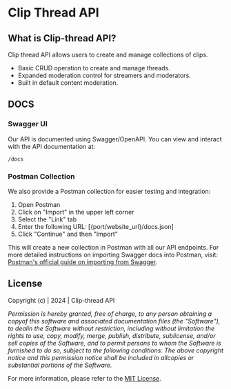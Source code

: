 <!-- @format -->

# Clip Thread API

## What is Clip-thread API?

Clip thread API allows users to create and manage collections of clips.

- Basic CRUD operation to create and manage threads.
- Expanded moderation control for streamers and moderators.
- Built in default content moderation.

## DOCS

### Swagger UI

Our API is documented using Swagger/OpenAPI. You can view and interact with the API documentation at:

    /docs

### Postman Collection

We also provide a Postman collection for easier testing and integration:

1. Open Postman
2. Click on "Import" in the upper left corner
3. Select the "Link" tab
4. Enter the following URL: [{port/website_url}/docs.json]
5. Click "Continue" and then "Import"

This will create a new collection in Postman with all our API endpoints. For more detailed instructions on importing Swagger docs into Postman, visit: [Postman's official guide on importing from Swagger](https://learning.postman.com/docs/getting-started/importing-and-exporting/importing-from-swagger/).

## License

Copyright (c) | 2024 | Clip-thread API

_Permission is hereby granted, free of charge, to any person obtaining a copyof this software and associated documentation files (the "Software"), to dealin the Software without restriction, including without limitation the rights to use, copy, modify, merge, publish, distribute, sublicense, and/or sell copies of the Software, and to permit persons to whom the Software is furnished to do so, subject to the following conditions: The above copyright notice and this permission notice shall be included in allcopies or substantial portions of the Software._

For more information, please refer to the [MIT License](https://opensource.org/licenses/MIT).
